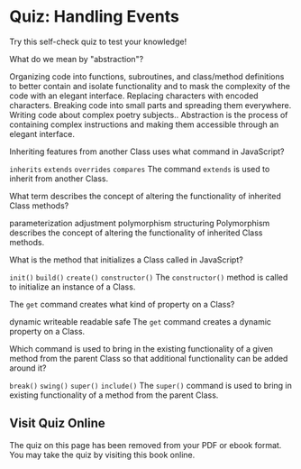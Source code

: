 # Quiz: Handling Events

Try this self-check quiz to test your knowledge!

<quiz name="">
    <question>
        <p>What do we mean by "abstraction"?</p>
        <answer correct>Organizing code into functions, subroutines, and class/method definitions to better contain and isolate functionality and to mask the complexity of the code with an elegant interface.</answer>
        <answer>Replacing characters with encoded characters.</answer>
        <answer>Breaking code into small parts and spreading them everywhere.</answer>
        <answer>Writing code about complex poetry subjects..</answer>
        <explanation>Abstraction is the process of containing complex instructions and making them accessible through an elegant interface.</explanation>
    </question>
    <question>
        <p>Inheriting features from another Class uses what command in JavaScript?</p>
        <answer><code>inherits</code></answer>
        <answer correct><code>extends</code></answer>
        <answer><code>overrides</code></answer>
        <answer><code>compares</code></answer>
        <explanation>The command <code>extends</code> is used to inherit from another Class.</explanation>
    </question>
    <question>
        <p>What term describes the concept of altering the functionality of inherited Class methods?</p>
        <answer>parameterization</answer>
        <answer>adjustment</answer>
        <answer correct>polymorphism</answer>
        <answer>structuring</answer>
        <explanation>Polymorphism describes the concept of altering the functionality of inherited Class methods.</explanation>
    </question>
    <question>
        <p>What is the method that initializes a Class called in JavaScript?</p>
        <answer><code>init()</code></answer>
        <answer ><code>build()</code></answer>
        <answer><code>create()</code></answer>
        <answer correct><code>constructor()</code></answer>
        <explanation>The <code>constructor()</code> method is called to initialize an instance of a Class.</explanation>
    </question>
    <question>
        <p>The <code>get</code> command creates what kind of property on a Class?</p>
        <answer correct>dynamic</answer>
        <answer>writeable</answer>
        <answer>readable</answer>
        <answer>safe</answer>
        <explanation>The <code>get</code> command creates a dynamic property on a Class.</explanation>
    </question>
    <question>
        <p>Which command is used to bring in the existing functionality of a given method from the parent Class so that additional functionality can be added around it?</p>
        <answer><code>break()</code></answer>
        <answer><code>swing()</code></answer>
        <answer correct><code>super()</code></answer>
        <answer><code>include()</code></answer>
        <explanation>The <code>super()</code> command is used to bring in existing functionality of a method from the parent Class.</explanation>
    </question>
</quiz>

<div class="no-quiz">
     <h2>Visit Quiz Online</h2>
     <p> 
         The quiz on this page has been removed from your PDF 
         or ebook format. You may take the quiz by visiting
         this book online.
     </p>
</div>

